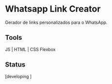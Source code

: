 # Whatsapp Link Creator
Gerador de links personalizados para o WhatsApp.

## Tools

JS | HTML | CSS Flexbox

## Status

[developing ]
